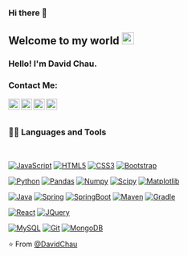 ### Hi there 👋
   
## Welcome to my world <img src="https://github.com/TheDudeThatCode/TheDudeThatCode/blob/master/Assets/Earth.gif" width="24px">

### Hello! I'm David Chau.

### Contact Me:
<a href="#">
  <img align="left" alt="David Chau | Twitter" width="22px" src="https://cdn.jsdelivr.net/npm/simple-icons@v3/icons/twitter.svg" />
</a>
<a href="https://www.linkedin.com/in/d%C6%B0%C6%A1ng-david-4a9533201/">
  <img align="left" alt="David Chau" width="22px" src="https://cdn.jsdelivr.net/npm/simple-icons@v3/icons/linkedin.svg" />
</a>
<a href="https://www.facebook.com/davidz213/">
  <img align="left" alt="David Chau" width="22px" src="https://cdn.jsdelivr.net/npm/simple-icons@v3/icons/facebook.svg" />
</a>
<a href="#">
  <img align="left" alt="David Chau" width="22px" src="https://cdn.jsdelivr.net/npm/simple-icons@v3/icons/instagram.svg" />
</a>

<br />
<br />
<!--
  <img align="right" alt="GIF" src="https://media.giphy.com/media/836HiJc7pgzy8iNXCn/giphy.gif" />
--!>

### 👨‍💻 Languages and Tools

<br />

[![JavaScript](https://img.shields.io/badge/-JavaScript-black?style=flat&logo=javascript&link=https://github.com/davidchau21)](https://github.com/davidchau21) 
[![HTML5](https://img.shields.io/badge/-HTML5-E34F26?style=flat&logo=html5&logoColor=white&link=https://github.com/davidchau21)](https://github.com/davidchau21) 
[![CSS3](https://img.shields.io/badge/-CSS3-1572B6?style=flat&logo=css3&link=https://github.com/davidchau21)](https://github.com/davidchau21) 
[![Bootstrap](https://img.shields.io/badge/-Bootstrap-563D7C?style=flat&logo=bootstrap&link=https://github.com/davidchau21)](https://github.com/davidchau21) 

[![Python](https://img.shields.io/badge/-Python-black?style=flat&logo=python&link=https://github.com/davidchau21)](https://github.com/davidchau21)
[![Pandas](https://img.shields.io/badge/-Pandas-150458?style=flat&logo=Pandas&link=https://github.com/davidchau21)](https://github.com/davidchau21)
[![Numpy](https://img.shields.io/badge/-Numpy-lightgray?style=flat&logo=Numpy&logoColor=white&link=https://github.com/davidchau21)](https://github.com/davidchau21)
[![Scipy](https://img.shields.io/badge/-Scipy-blue?style=flat&logo=Scipy&logoColor=white&link=https://github.com/davidchau21)](https://github.com/davidchau21)
[![Matplotlib](https://img.shields.io/badge/-Matplotlib-black?style=flat&logo=Matplotlib&logoColor=white&link=https://github.com/davidchau21)](https://github.com/davidchau21)

[![Java](https://img.shields.io/badge/Java-orange?style=flat&logo=java&logoColor=white&link=https://github.com/Quananhle/davidchau21)](https://github.com/davidchau21) 
[![Spring](https://img.shields.io/badge/-Spring-lightgray?style=flat&logo=spring&link=https://github.com/davidchau21)](https://github.com/davidchau21)
[![SpringBoot](https://img.shields.io/badge/-Springboot-black?style=flat&logo=springboot&link=https://github.com/davidchau21)](https://github.com/davidchau21)
[![Maven](https://img.shields.io/badge/Maven-C71A36?style=flat&logo=apache-maven&link=hhttps://github.com/davidchau21)](https://github.com/davidchau21) 
[![Gradle](https://img.shields.io/badge/Gradle-02303A?style=flat&logo=gradle&link=hhttps://github.com/davidchau21)](https://github.com/davidchau21)

[![React](https://img.shields.io/badge/-React-black?style=flat&logo=react&link=https://github.com/davidchau21)](https://github.com/davidchau21) 
[![JQuery](https://img.shields.io/badge/-JQuery-blue?style=flat&logo=jquery&link=https://github.com/davidchau21)](https://github.com/davidchau21) 
<!--
[![Nodejs](https://img.shields.io/badge/-Nodejs-green?style=flat&logo=Node.js&link=https://github.com/davidchau21)](https://github.com/davidchau21) 
[![Docker](https://img.shields.io/badge/-Docker-black?style=flat&logo=docker&link=https://github.com/davidchau21)](https://github.com/davidchau21) 
[![JSON](https://img.shields.io/badge/-json-02569B?style=flat&logo=json&link=https://github.com/davidchau21)](https://github.com/davidchau21)
-->
[![MySQL](https://img.shields.io/badge/-MySQL-black?style=flat&logo=mysql&link=https://github.com/davidchau21)](https://github.com/davidchau21)
[![Git](https://img.shields.io/badge/-Git-black?style=flat&logo=git&link=https://github.com/davidchau21)](https://github.com/davidchau21) 
[![MongoDB](https://img.shields.io/badge/-MongoDB-FCA121?style=flat&logo=mongodb&link=https://github.com/davidchau21)](https://github.com/davidchau21) 

⭐️ From [@DavidChau](https://github.com/davidchau21)
<!--
**davidchau21/davidchau21** is a ✨ _special_ ✨ repository because its `README.md` (this file) appears on your GitHub profile.

Here are some ideas to get you started:

- 🔭 I’m currently working on ...
- 🌱 I’m currently learning ...
- 👯 I’m looking to collaborate on ...
- 🤔 I’m looking for help with ...
- 💬 Ask me about ...
- 📫 How to reach me: ...
- 😄 Pronouns: ...
- ⚡ Fun fact: ...
-->
